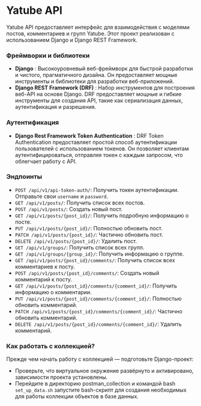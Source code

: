 # Yatube API

Yatube API предоставляет интерфейс для взаимодействия с моделями постов, комментариев и групп Yatube. Этот проект реализован с использованием Django и Django REST Framework. 


### Фреймворки и библиотеки

* **Django** : Высокоуровневый веб-фреймворк для быстрой разработки и чистого, прагматичного дизайна. Он предоставляет мощные инструменты и библиотеки для разработки веб-приложений.
* **Django REST Framework (DRF)** : Набор инструментов для построения веб-API на основе Django. DRF предоставляет мощные и гибкие инструменты для создания API, такие как сериализация данных, аутентификация и разрешения.

### Аутентификация

* **Django Rest Framework Token Authentication** : DRF Token Authentication предоставляет простой способ аутентификации пользователей с использованием токенов. Он позволяет клиентам аутентифицироваться, отправляя токен с каждым запросом, что облегчает работу с API.

### Эндпоинты

* `POST /api/v1/api-token-auth/`: Получить токен аутентификации. Отправьте свои `username` и `password`.
* `GET /api/v1/posts/`: Получить список всех постов.
* `POST /api/v1/posts/`: Создать новый пост.
* `GET /api/v1/posts/{post_id}/`: Получить подробную информацию о посте.
* `PUT /api/v1/posts/{post_id}/`: Полностью обновить пост.
* `PATCH /api/v1/posts/{post_id}/`: Частично обновить пост.
* `DELETE /api/v1/posts/{post_id}/`: Удалить пост.
* `GET /api/v1/groups/`: Получить список всех групп.
* `GET /api/v1/groups/{group_id}/`: Получить информацию о группе.
* `GET /api/v1/posts/{post_id}/comments/`: Получить список всех комментариев к посту.
* `POST /api/v1/posts/{post_id}/comments/`: Создать новый комментарий к посту.
* `GET /api/v1/posts/{post_id}/comments/{comment_id}/`: Получить информацию о комментарии.
* `PUT /api/v1/posts/{post_id}/comments/{comment_id}/`: Полностью обновить комментарий.
* `PATCH /api/v1/posts/{post_id}/comments/{comment_id}/`: Частично обновить комментарий.
* `DELETE /api/v1/posts/{post_id}/comments/{comment_id}/`: Удалить комментарий.

### Как работать с коллекцией?
Прежде чем начать работу с коллекцией — подготовьте Django-проект:
* Проверьте, что виртуальное окружение развёрнуто и активировано, зависимости проекта установлены.
* Перейдите в директорию postman_collection и командой bash `set_up_data.sh` запустите bash-скрипт для создания необходимых для работы коллекции объектов в базе данных.